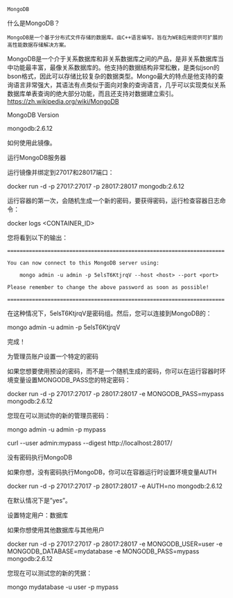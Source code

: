     MongoDB

什么是MongoDB？

    MongoDB是一个基于分布式文件存储的数据库。由C++语言编写。旨在为WEB应用提供可扩展的高性能数据存储解决方案。
MongoDB是一个介于关系数据库和非关系数据库之间的产品，是非关系数据库当中功能最丰富，最像关系数据库的。他支持的数据结构非常松散，是类似json的bson格式，因此可以存储比较复杂的数据类型。Mongo最大的特点是他支持的查询语言非常强大，其语法有点类似于面向对象的查询语言，几乎可以实现类似关系数据库单表查询的绝大部分功能，而且还支持对数据建立索引。
https://zh.wikipedia.org/wiki/MongoDB
 
MongoDB Version

mongodb:2.6.12

如何使用此镜像。

运行MongoDB服务器

运行镜像并绑定到27017和28017端口：

docker run -d -p 27017:27017 -p 28017:28017 mongodb:2.6.12

运行容器的第一次，会随机生成一个新的密码，要获得密码，运行检查容器日志命令：

docker logs <CONTAINER_ID>

您将看到以下的输出：

    ======================================================================
    
    You can now connect to this MongoDB server using:
    
        mongo admin -u admin -p 5elsT6KtjrqV --host <host> --port <port>
        
    Please remember to change the above password as soon as possible!
    
    ======================================================================
    
在这种情况下，5elsT6KtjrqV是密码组。然后，您可以连接到MongoDB的：

mongo admin -u admin -p 5elsT6KtjrqV

完成！

为管理员账户设置一个特定的密码

如果您想要使用预设的密码，而不是一个随机生成的密码，你可以在运行容器时环境变量设置MONGODB_PASS您的特定密码：

docker run -d -p 27017:27017 -p 28017:28017 -e MONGODB_PASS=mypass mongodb:2.6.12

您现在可以测试你的新的管理员密码：

mongo admin -u admin -p mypass

curl --user admin:mypass --digest http://localhost:28017/


没有密码执行MongoDB

如果你想，没有密码执行MongoDB，你可以在容器运行时设置环境变量AUTH

docker run -d -p 27017:27017 -p 28017:28017 -e AUTH=no mongodb:2.6.12

在默认情况下是”yes”。

设置特定用户：数据库

如果你想使用其他数据库与其他用户

docker run -d -p 27017:27017 -p 28017:28017 -e MONGODB_USER=user -e MONGODB_DATABASE=mydatabase -e MONGODB_PASS=mypass mongodb:2.6.12

您现在可以测试您的新的凭据：

mongo mydatabase -u user -p mypass
